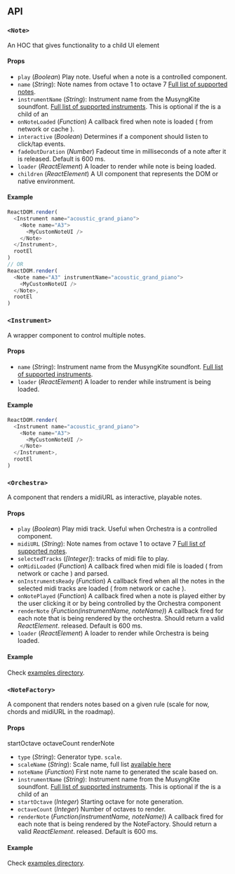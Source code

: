 ## API

<a id="Note"></a>
### `<Note>`

An HOC that gives functionality to a child UI element

#### Props


* `play` (*Boolean*) Play note. Useful when a note is a controlled component.
* `name` (*String*): Note names from octave 1 to octave 7 [Full list of
 supported notes](web/src/constants/NOTE_NAMES.js).
* `instrumentName` (*String*): Instrument name from the MusyngKite soundfont. [Full list of supported instruments](web/src/constants/INSTRUMENTS.js). This is optional if the <Note/> is a child of an <Instrument/>
* `onNoteLoaded` (*Function*) A callback fired when note is loaded ( from network or cache ).
* `interactive` (*Boolean*) Determines if a component should listen to click/tap events.
* `fadeOutDuration` (*Number*) Fadeout time in milliseconds of a note after it is released. Default is 600 ms.
* `loader` (*ReactElement*) A loader to render while note is being loaded.
* `children` (*ReactElement*) A UI component that represents the DOM or native environment.

#### Example

```js
ReactDOM.render(
  <Instrument name="acoustic_grand_piano">
    <Note name="A3">
      <MyCustomNoteUI />
    </Note>
  </Instrument>,
  rootEl
)
// OR
ReactDOM.render(
  <Note name="A3" instrumentName="acoustic_grand_piano">
    <MyCustomNoteUI />
  </Note>,
  rootEl
)
```

<a id="Instrument"></a>
### `<Instrument>`

A wrapper component to control multiple notes.

#### Props

* `name` (*String*): Instrument name from the MusyngKite soundfont. [Full list of supported instruments](web/src/constants/INSTRUMENTS.js).
* `loader` (*ReactElement*) A loader to render while instrument is being loaded.

#### Example

```js
ReactDOM.render(
  <Instrument name="acoustic_grand_piano">
    <Note name="A3">
      <MyCustomNoteUI />
    </Note>
  </Instrument>,
  rootEl
)
```

<a id="Orchestra"></a>
### `<Orchestra>`

A component that renders a midiURL as interactive, playable notes.

#### Props

* `play` (*Boolean*) Play midi track. Useful when Orchestra is a controlled component.
* `midiURL` (*String*): Note names from octave 1 to octave 7 [Full list of
 supported notes](web/src/constants/NOTE_NAMES.js).
* `selectedTracks` (*[Integer]*): tracks of midi file to play.
* `onMidiLoaded` (*Function*) A callback fired when midi file is loaded ( from network or cache ) and parsed.
* `onInstrumentsReady` (*Function*) A callback fired when all the notes in the selected midi tracks are loaded ( from network or cache ).
* `onNotePlayed` (*Function*) A callback fired when a note is played either by the user clicking it or by being controlled by the Orchestra component
* `renderNote` (*Function(instrumentName, noteName)*) A callback fired for each note that is being rendered by the orchestra. Should return a valid *ReactElement*.
 released. Default is 600 ms.
* `loader` (*ReactElement*) A loader to render while Orchestra is being loaded.

#### Example

Check [examples directory](web/demo/src/components/).

<a id="NoteFactory"></a>
### `<NoteFactory>`

A component that renders notes based on a given rule (scale for now, chords and midiURL in the roadmap).

#### Props

startOctave
octaveCount
renderNote
* `type` (*String*): Generator type. `scale`.
* `scaleName` (*String*): Scale name, full list [available here](web/src/constants/SCALES.js)
* `noteName` (*Function*) First note name to generated the scale based on.
* `instrumentName` (*String*): Instrument name from the MusyngKite soundfont. [Full list of supported instruments](web/src/constants/INSTRUMENTS.js). This is optional if the <Note/> is a child of an <Instrument/>
* `startOctave` (*Integer*) Starting octave for note generation.
* `octaveCount` (*Integer*) Number of octaves to render.
* `renderNote` (*Function(instrumentName, noteName)*) A callback fired for each note that is being rendered by the NoteFactory. Should return a valid *ReactElement*.
 released. Default is 600 ms.

#### Example

Check [examples directory](web/demo/src/components/).
